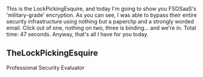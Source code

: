 This is the LockPickingEsquire, and today I'm going to show you FSOSaaS's 'military-grade' encryption. As you can see, I was able to bypass their entire security infrastructure using nothing but a paperclip and a strongly worded email. Click out of one, nothing on two, three is binding... and we're in. Total time: 47 seconds. Anyway, that's all I have for you today.

## TheLockPickingEsquire
Professional Security Evaluator